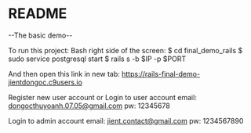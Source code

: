 # README

--The basic demo-- 

To run this project:
Bash right side of the screen:
$ cd final_demo_rails 
$ sudo service postgresql start
$ rails s -b $IP -p $PORT

And then open this link in new tab:
https://rails-final-demo-jientdongoc.c9users.io

Register new user account or Login to user account 
email: dongocthuyoanh.07.05@gmail.com
pw: 12345678

Login to admin account
email: jient.contact@gmail.com
pw: 1234567890
